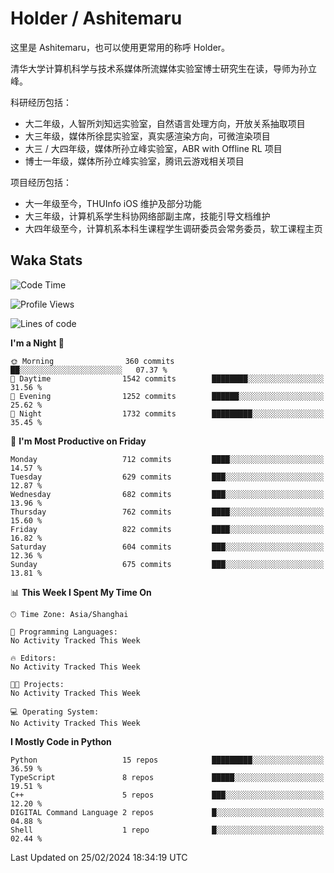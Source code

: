 # Holder / Ashitemaru

这里是 Ashitemaru，也可以使用更常用的称呼 Holder。

清华大学计算机科学与技术系媒体所流媒体实验室博士研究生在读，导师为孙立峰。

科研经历包括：

- 大二年级，人智所刘知远实验室，自然语言处理方向，开放关系抽取项目
- 大三年级，媒体所徐昆实验室，真实感渲染方向，可微渲染项目
- 大三 / 大四年级，媒体所孙立峰实验室，ABR with Offline RL 项目
- 博士一年级，媒体所孙立峰实验室，腾讯云游戏相关项目

项目经历包括：

- 大一年级至今，THUInfo iOS 维护及部分功能
- 大三年级，计算机系学生科协网络部副主席，技能引导文档维护
- 大四年级至今，计算机系本科生课程学生调研委员会常务委员，软工课程主页

## Waka Stats

<!--START_SECTION:waka-->
![Code Time](http://img.shields.io/badge/Code%20Time-1%2C023%20hrs%2024%20mins-blue)

![Profile Views](http://img.shields.io/badge/Profile%20Views-0-blue)

![Lines of code](https://img.shields.io/badge/From%20Hello%20World%20I%27ve%20Written-3.5%20million%20lines%20of%20code-blue)

**I'm a Night 🦉** 

```text
🌞 Morning                360 commits         ██░░░░░░░░░░░░░░░░░░░░░░░   07.37 % 
🌆 Daytime                1542 commits        ████████░░░░░░░░░░░░░░░░░   31.56 % 
🌃 Evening                1252 commits        ██████░░░░░░░░░░░░░░░░░░░   25.62 % 
🌙 Night                  1732 commits        █████████░░░░░░░░░░░░░░░░   35.45 % 
```
📅 **I'm Most Productive on Friday** 

```text
Monday                   712 commits         ████░░░░░░░░░░░░░░░░░░░░░   14.57 % 
Tuesday                  629 commits         ███░░░░░░░░░░░░░░░░░░░░░░   12.87 % 
Wednesday                682 commits         ███░░░░░░░░░░░░░░░░░░░░░░   13.96 % 
Thursday                 762 commits         ████░░░░░░░░░░░░░░░░░░░░░   15.60 % 
Friday                   822 commits         ████░░░░░░░░░░░░░░░░░░░░░   16.82 % 
Saturday                 604 commits         ███░░░░░░░░░░░░░░░░░░░░░░   12.36 % 
Sunday                   675 commits         ███░░░░░░░░░░░░░░░░░░░░░░   13.81 % 
```


📊 **This Week I Spent My Time On** 

```text
🕑︎ Time Zone: Asia/Shanghai

💬 Programming Languages: 
No Activity Tracked This Week

🔥 Editors: 
No Activity Tracked This Week

🐱‍💻 Projects: 
No Activity Tracked This Week

💻 Operating System: 
No Activity Tracked This Week
```

**I Mostly Code in Python** 

```text
Python                   15 repos            █████████░░░░░░░░░░░░░░░░   36.59 % 
TypeScript               8 repos             █████░░░░░░░░░░░░░░░░░░░░   19.51 % 
C++                      5 repos             ███░░░░░░░░░░░░░░░░░░░░░░   12.20 % 
DIGITAL Command Language 2 repos             █░░░░░░░░░░░░░░░░░░░░░░░░   04.88 % 
Shell                    1 repo              █░░░░░░░░░░░░░░░░░░░░░░░░   02.44 % 
```




 Last Updated on 25/02/2024 18:34:19 UTC
<!--END_SECTION:waka-->

<!--
**Ashitemaru/Ashitemaru** is a ✨ _special_ ✨ repository because its `README.md` (this file) appears on your GitHub profile.

Here are some ideas to get you started:

- 🔭 I’m currently working on ...
- 🌱 I’m currently learning ...
- 👯 I’m looking to collaborate on ...
- 🤔 I’m looking for help with ...
- 💬 Ask me about ...
- 📫 How to reach me: ...
- 😄 Pronouns: ...
- ⚡ Fun fact: ...
-->
